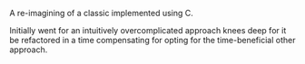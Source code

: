 
A re-imagining of a classic implemented using C.

Initially went for an intuitively overcomplicated approach knees deep for it be refactored in a time compensating for opting for the time-beneficial other approach.
